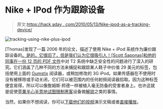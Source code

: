# Nike + IPod 作为跟踪设备

> 原文:[https://hack aday . com/2010/05/13/Nike-ipod-as-a-tracking-device/](https://hackaday.com/2010/05/13/nike-ipod-as-a-tracking-device/)

![](../Images/d877b8d6d2b35ac0338bf6ffcef3607a.png "tracking-using-nike-plus-ipod")

[Thomas]发现了一篇 2006 年的论文，描述了使用 Nike + iPod 系统作为廉价跟踪设备的[。是的，它很旧了，但是我们认为它很吸引人！[Scott Saponas]和他的同事在一份 12 页的 PDF 文件](http://www.cs.washington.edu/research/systems/privacy.html)中对 T2 系统中缺乏安全性的问题进行了深入的研究。它们涵盖了几种不同的方法来捕捉和跟踪某人鞋子中价值 29 美元的标签，包括使用上面的 [Gumstix](http://www.gumstix.com/) 阅读器，或稍加修改的 3G iPod。如果传感器在不使用时没有被移除或手动关闭，它们可以被范围内的任何射频阅读器拾取。因为这种标签便宜易得，所以可以像詹姆斯·邦德一样被植入毫无防备的受害者身上。也许这就是促使[苹果半心半意地试图限制黑客](http://hackaday.com/2008/09/14/apple-tries-to-stop-sneaker-hackers/)设备做[解锁](http://hackaday.com/2009/05/22/ifob-keless-entry/)之类的事情。

当然，如果你不想阅读，你可以[下载他们的视频](http://www.cs.washington.edu/research/systems/nikeipod/tracker-video.mov)演示文稿或者[直接播放](http://www.dailymotion.com/video/xtsab_nikeipod-spy-tracker_fun)。